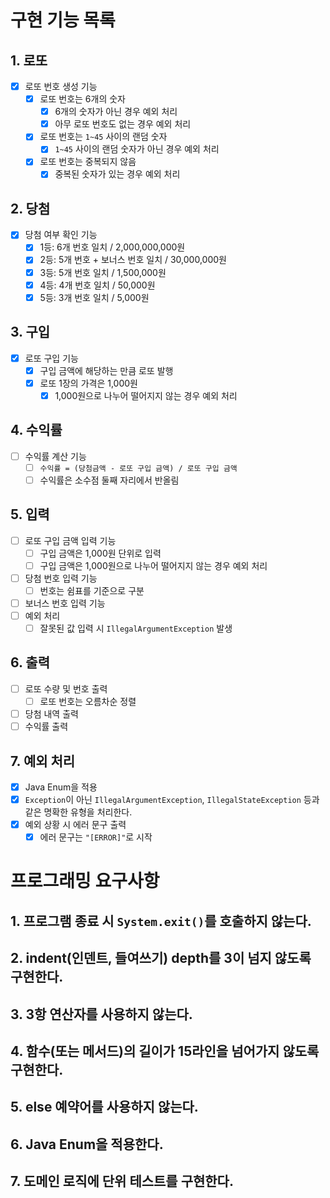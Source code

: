 # 구현 기능 목록

## 1. 로또

- [x] 로또 번호 생성 기능
    - [x] 로또 번호는 6개의 숫자
        - [x] 6개의 숫자가 아닌 경우 예외 처리
        - [x] 아무 로또 번호도 없는 경우 예외 처리
    - [x] 로또 번호는 `1~45` 사이의 랜덤 숫자
        - [x] `1~45` 사이의 랜덤 숫자가 아닌 경우 예외 처리
    - [x] 로또 번호는 중복되지 않음
        - [x] 중복된 숫자가 있는 경우 예외 처리

## 2. 당첨

- [x] 당첨 여부 확인 기능
    - [x] 1등: 6개 번호 일치 / 2,000,000,000원
    - [x] 2등: 5개 번호 + 보너스 번호 일치 / 30,000,000원
    - [x] 3등: 5개 번호 일치 / 1,500,000원
    - [x] 4등: 4개 번호 일치 / 50,000원
    - [x] 5등: 3개 번호 일치 / 5,000원

## 3. 구입

- [x] 로또 구입 기능
    - [x] 구입 금액에 해당하는 만큼 로또 발행
    - [x] 로또 1장의 가격은 1,000원
        - [x] 1,000원으로 나누어 떨어지지 않는 경우 예외 처리

## 4. 수익률

- [ ] 수익률 계산 기능
    - [ ] `수익률 = (당첨금액 - 로또 구입 금액) / 로또 구입 금액`
    - [ ] 수익률은 소수점 둘째 자리에서 반올림

## 5. 입력

- [ ] 로또 구입 금액 입력 기능
    - [ ] 구입 금액은 1,000원 단위로 입력
    - [ ] 구입 금액은 1,000원으로 나누어 떨어지지 않는 경우 예외 처리
- [ ] 당첨 번호 입력 기능
    - [ ] 번호는 쉼표를 기준으로 구분
- [ ] 보너스 번호 입력 기능
- [ ] 예외 처리
    - [ ] 잘못된 값 입력 시 `IllegalArgumentException` 발생

## 6. 출력

- [ ] 로또 수량 및 번호 출력
    - [ ] 로또 번호는 오름차순 정렬
- [ ] 당첨 내역 출력
- [ ] 수익률 출력

## 7. 예외 처리

- [x] Java Enum을 적용
- [x] `Exception`이 아닌 `IllegalArgumentException`, `IllegalStateException` 등과 같은 명확한 유형을 처리한다.
- [x] 예외 상황 시 에러 문구 출력
    - [x] 에러 문구는 `"[ERROR]"`로 시작

# 프로그래밍 요구사항

## 1. 프로그램 종료 시 `System.exit()`를 호출하지 않는다.

## 2. indent(인덴트, 들여쓰기) depth를 3이 넘지 않도록 구현한다.

## 3. 3항 연산자를 사용하지 않는다.

## 4. 함수(또는 메서드)의 길이가 15라인을 넘어가지 않도록 구현한다.

## 5. else 예약어를 사용하지 않는다.

## 6. Java Enum을 적용한다.

## 7. 도메인 로직에 단위 테스트를 구현한다.